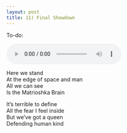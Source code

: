```yaml
---
layout: post
title: 11) Final Showdown
---
```

To-do: 

<audio controls>
<source src="{{ site.baseurl }}/audio/final-battle-the-edge-of-space.mp3" type="audio/mpeg">
</audio>

Here we stand  
At the edge of space and man  
All we can see  
Is the Matrioshka Brain  

It’s terrible to define  
All the fear I feel inside  
But we’ve got a queen  
Defending human kind  
